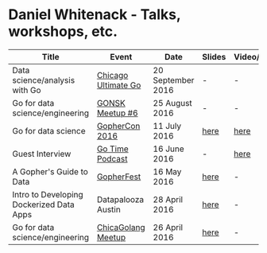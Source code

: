 # Daniel Whitenack - Talks, workshops, etc.

| Title  | Event | Date | Slides | Video/Audio |
|---|---|---|---|---|
| Data science/analysis with Go  | [Chicago Ultimate Go](http://www.meetup.com/Chicago-Ultimate-Golang/) | 20 September 2016 | - | - |
| Go for data science/engineering  | [GONSK Meetup #6](https://golang-nsk.party/) | 25 August 2016 | - | - |
| Go for data science  | [GopherCon 2016](https://gophercon.com/) | 11 July 2016 | [here](https://github.com/gophercon/2016-talks/blob/master/DanielWhitenack-GoForDataScience/go_for_data_science.pdf) | [here](https://www.youtube.com/watch?v=D5tDubyXLrQ) |
| Guest Interview  | [Go Time Podcast](https://gophercon.com/) | 16 June 2016 | - | [here](https://changelog.com/gotime-4/) |
| A Gopher's Guide to Data  | [GopherFest](http://www.gopherfest.org/) | 16 May 2016 | [here](https://docs.google.com/presentation/d/1fcxVnxt6oxKEtC9KOT8FphCBWi0v-HFG9PSqcTTTQFo/edit?usp=sharing) | - |
| Intro to Developing Dockerized Data Apps  | Datapalooza Austin | 28 April 2016 | [here](datapalooza2016) | - |
| Go for data science/engineering  | [ChicaGolang Meetup](http://chicagolang.com/) | 26 April 2016 | [here](chicagolang2016/go-data.slide) | - |
